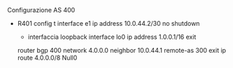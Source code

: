 Configurazione AS 400

- R401
  config t
  interface e1
  ip address 10.0.44.2/30
  no shutdown

  - interfaccia loopback
  interface lo0
  ip address 1.0.0.1/16
  exit

  router bgp 400
  network 4.0.0.0
  neighbor 10.0.44.1 remote-as 300
  exit
  ip route 4.0.0.0/8 Null0
